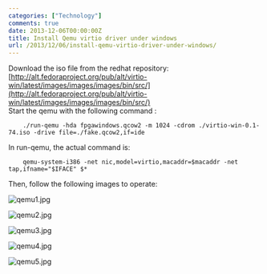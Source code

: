 ```yaml
---
categories: ["Technology"]
comments: true
date: 2013-12-06T00:00:00Z
title: Install Qemu virtio driver under windows
url: /2013/12/06/install-qemu-virtio-driver-under-windows/
---
```


Download the iso file from the redhat repository:    
[http://alt.fedoraproject.org/pub/alt/virtio-win/latest/images/images/images/bin/src/](http://alt.fedoraproject.org/pub/alt/virtio-win/latest/images/images/images/bin/src/)    
Start the qemu with the following command :      
```
 	./run-qemu -hda fpgawindows.qcow2 -m 1024 -cdrom ./virtio-win-0.1-74.iso -drive file=./fake.qcow2,if=ide
```
In run-qemu, the actual command is:     
```
	qemu-system-i386 -net nic,model=virtio,macaddr=$macaddr -net tap,ifname="$IFACE" $*
```
Then, follow the following images to operate: 

![qemu1.jpg](/images/qemu1.jpg)    

![qemu2.jpg](/images/qemu2.jpg)    

![qemu3.jpg](/images/qemu3.jpg)    

![qemu4.jpg](/images/qemu4.jpg)    

![qemu5.jpg](/images/qemu5.jpg)
